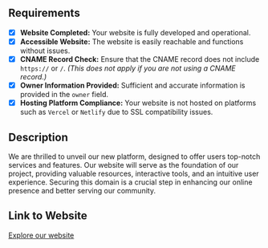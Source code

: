 ## Requirements
- [x] **Website Completed:** Your website is fully developed and operational.
- [x] **Accessible Website:** The website is easily reachable and functions without issues.
- [x] **CNAME Record Check:** Ensure that the CNAME record does not include `https://` or `/`. *(This does not apply if you are not using a CNAME record.)*
- [x] **Owner Information Provided:** Sufficient and accurate information is provided in the `owner` field.
- [x] **Hosting Platform Compliance:** Your website is not hosted on platforms such as `Vercel` or `Netlify` due to SSL compatibility issues.

## Description
<!-- Please provide a description below of what you will be using the domain for. -->
We are thrilled to unveil our new platform, designed to offer users top-notch services and features. Our website will serve as the foundation of our project, providing valuable resources, interactive tools, and an intuitive user experience. Securing this domain is a crucial step in enhancing our online presence and better serving our community.

## Link to Website
<!-- Please provide a link to your website below. -->
[Explore our website](http://yourwebsite.com)
